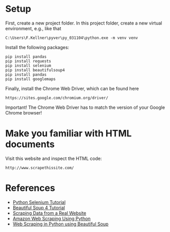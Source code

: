 
# Setup
First, create a new project folder. In this project folder, create a new virtual environment, e.g., like that

    C:\Users\F.Kellner\pyver\py_031104\python.exe -m venv venv

Install the following packages:

    pip install pandas
    pip install requests
    pip install selenium
    pip install beautifulsoup4
    pip install pandas
    pip install googlemaps

Finally, install the Chrome Web Driver, which can be found here

    https://sites.google.com/chromium.org/driver/

Important! The Chrome Web Driver has to match the version of your Google Chrome browser!

# Make you familiar with HTML documents
Visit this website and inspect the HTML code:

    http://www.scrapethissite.com/



# References
- [Python Selenium Tutorial](https://www.youtube.com/watch?v=Xjv1sY630Uc)
- [Beautiful Soup 4 Tutorial](https://www.youtube.com/watch?v=gRLHr664tXA)
- [Scraping Data from a Real Website](https://www.youtube.com/watch?v=8dTpNajxaH0&t=856s)
- [Amazon Web Scraping Using Python](https://www.youtube.com/watch?v=HiOtQMcI5wg)
- [Web Scraping in Python using Beautiful Soup](https://www.youtube.com/watch?v=LCVSmkyB4v8)